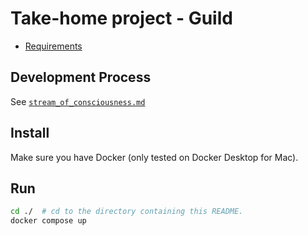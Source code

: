 # Take-home project - Guild
* [Requirements](./requirements.md)

## Development Process
See [`stream_of_consciousness.md`](./stream_of_consciousness.md)

## Install
Make sure you have Docker (only tested on Docker Desktop for Mac).

## Run
```bash
cd ./  # cd to the directory containing this README.
docker compose up
```

